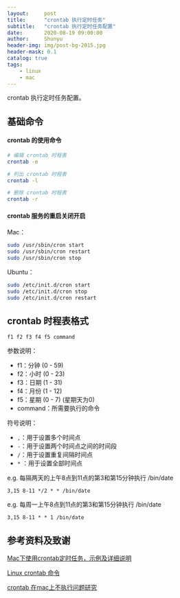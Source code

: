 ```yaml
---
layout:     post
title:      "crontab 执行定时任务"
subtitle:   "crontab 执行定时任务配置"
date:       2020-08-19 09:00:00
author:     Shunyu
header-img: img/post-bg-2015.jpg
header-mask: 0.1
catalog: true
tags:
    - linux
    - mac
---
```




crontab 执行定时任务配置。



## 基础命令

#### crontab 的使用命令

```bash
# 编辑 crontab 时程表
crontab -e

# 列出 crontab 时程表
crontab -l

# 删除 crontab 时程表
crontab -r
```



#### crontab 服务的重启关闭开启

Mac：

```bash
sudo /usr/sbin/cron start
sudo /usr/sbin/cron restart
sudo /usr/sbin/cron stop
```

Ubuntu：

```bash
sudo /etc/init.d/cron start
sudo /etc/init.d/cron stop
sudo /etc/init.d/cron restart
```



## crontab 时程表格式

```
f1 f2 f3 f4 f5 command
```

参数说明：

- f1：分钟 (0 - 59)
- f2：小时 (0 - 23)
- f3：日期 (1 - 31)
- f4：月份 (1 - 12) 
- f5：星期 (0 - 7) (星期天为0)
- command：所需要执行的命令



符号说明：

- `,`：用于设置多个时间点
- `-`：用于设置两个时间点之间的时间段
- `/`：用于设置重复间隔时间点
- `*` ：用于设置全部时间点



e.g. 每隔两天的上午8点到11点的第3和第15分钟执行 /bin/date

```
3,15 8-11 */2 * * /bin/date
```

e.g. 每周一上午8点到11点的第3和第15分钟执行 /bin/date

```
3,15 8-11 * * 1 /bin/date
```



## 参考资料及致谢

[Mac下使用crontab定时任务，示例及详细说明](https://www.jianshu.com/p/7ecf40421cf2)

[Linux crontab 命令](https://www.runoob.com/linux/linux-comm-crontab.html)

[crontab 在mac上不执行问题研究](https://segmentfault.com/a/1190000017493725)
